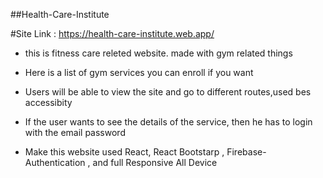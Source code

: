 ##Health-Care-Institute

#Site Link : https://health-care-institute.web.app/

- this is fitness care releted website. made with gym related things

- Here is a list of gym services you can enroll if you want

- Users will be able to view the site and go to different routes,used bes accessibity

- If the user wants to see the details of the service, then he has to login with the email password

- Make this website used React, React Bootstarp , Firebase-Authentication , and full Responsive All Device
